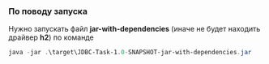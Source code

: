 ### По поводу запуска 

Нужно запускать файл **jar-with-dependencies** (иначе не будет находить драйвер **h2**) по команде
```powershell
java -jar .\target\JDBC-Task-1.0-SNAPSHOT-jar-with-dependencies.jar
```
